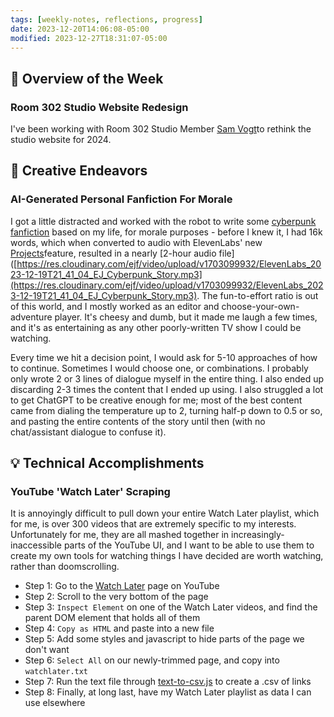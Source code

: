 ```yaml
---
tags: [weekly-notes, reflections, progress]
date: 2023-12-20T14:06:08-05:00
modified: 2023-12-27T18:31:07-05:00
---
```


## 🌟 Overview of the Week

### Room 302 Studio Website Redesign

I've been working with Room 302 Studio Member [Sam Vogt](https://www.samvogt.com)to rethink the studio website for 2024.

## 🎨 Creative Endeavors

### AI-Generated Personal Fanfiction For Morale

I got a little distracted and worked with the robot to write some [cyberpunk fanfiction](https://elk.zone/mastodon.social/@ejfox/111609270554619799) based on my life, for morale purposes - before I knew it, I had 16k words, which when converted to audio with ElevenLabs' new [Projects](https://elevenlabs.io/projects)feature, resulted in a nearly [2-hour audio file]([https://res.cloudinary.com/ejf/video/upload/v1703099932/ElevenLabs_2023-12-19T21_41_04_EJ_Cyberpunk_Story.mp3](https://res.cloudinary.com/ejf/video/upload/v1703099932/ElevenLabs_2023-12-19T21_41_04_EJ_Cyberpunk_Story.mp3). The fun-to-effort ratio is out of this world, and I mostly worked as an editor and choose-your-own-adventure player. It's cheesy and dumb, but it made me laugh a few times, and it's as entertaining as any other poorly-written TV show I could be watching.

Every time we hit a decision point, I would ask for 5-10 approaches of how to continue. Sometimes I would choose one, or combinations. I probably only wrote 2 or 3 lines of dialogue myself in the entire thing. I also ended up discarding 2-3 times the content that I ended up using. I also struggled a lot to get ChatGPT to be creative enough for me; most of the best content came from dialing the temperature up to 2, turning half-p down to 0.5 or so, and pasting the entire contents of the story until then (with no chat/assistant dialogue to confuse it).

## 💡 Technical Accomplishments

### YouTube 'Watch Later' Scraping

It is annoyingly difficult to pull down your entire Watch Later playlist, which for me, is over 300 videos that are extremely specific to my interests. Unfortunately for me, they are all mashed together in increasingly-inaccessible parts of the YouTube UI, and I want to be able to use them to create my own tools for watching things I have decided are worth watching, rather than doomscrolling.

- Step 1: Go to the [Watch Later](https://www.youtube.com/playlist?list=WL) page on YouTube
- Step 2: Scroll to the very bottom of the page
- Step 3: `Inspect Element` on one of the Watch Later videos, and find the parent DOM element that holds all of them
- Step 4: `Copy as HTML` and paste into a new file
- Step 5: Add some styles and javascript to hide parts of the page we don't want
- Step 6: `Select All` on our newly-trimmed page, and copy into `watchlater.txt`
- Step 7: Run the text file through [text-to-csv.js](https://gist.github.com/ejfox/643e4f5339ae54da1722ad8d5c79e4ab) to create a .csv of links
- Step 8: Finally, at long last, have my Watch Later playlist as data I can use elsewhere